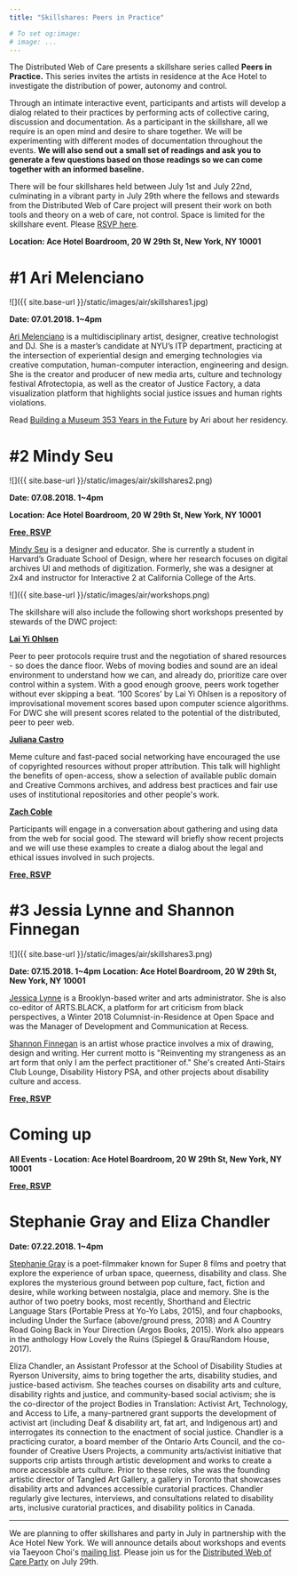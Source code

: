 ```yaml
---
title: "Skillshares: Peers in Practice"

# To set og:image:
# image: ...
---
```


The Distributed Web of Care presents a skillshare series called **Peers in Practice.** This series invites the artists in residence at the Ace Hotel to investigate the distribution of power, autonomy and control.

Through an intimate interactive event, participants and artists will develop a dialog related to their practices by performing acts of collective caring, discussion and documentation.
As a participant in the skillshare, all we require is an open mind and desire to share together. We will be experimenting with different modes of documentation throughout the events. **We will also send out a small set of readings and ask you to generate a few questions based on those readings so we can come together with an informed baseline.**

There will be four skillshares held between July 1st and July 22nd, culminating in a vibrant party in July 29th where the fellows and stewards from the Distributed Web of Care project will present their work on both tools and theory on a web of care, not control. Space is limited for the skillshare event. Please [RSVP here](https://airtable.com/shrnr16Oq6oalF1S1).

**Location: Ace Hotel Boardroom, 20 W 29th St, New York, NY 10001**

 

# #1 Ari Melenciano
 
![]({{ site.base-url }}/static/images/air/skillshares1.jpg)

**Date: 07.01.2018. 1~4pm**


[Ari Melenciano](http://www.ariciano.com/) is a multidisciplinary artist, designer, creative technologist and DJ. She is a master’s candidate at NYU’s ITP department, practicing at the intersection of experiential design and emerging technologies via creative computation, human-computer interaction, engineering and design. She is the creator and producer of new media arts, culture and technology festival Afrotectopia, as well as the creator of Justice Factory, a data visualization platform that highlights social justice issues and human rights violations.

Read [Building a Museum 353 Years in the Future](https://medium.com/@AriMelenciano_88366/el-museu-de-afrotopolis-building-a-museum-353-years-in-the-future-1cb9d9f668b8) by Ari about her residency. 

# #2 Mindy Seu
 
![]({{ site.base-url }}/static/images/air/skillshares2.png)

**Date: 07.08.2018. 1~4pm**

**Location: Ace Hotel Boardroom, 20 W 29th St, New York, NY 10001**

**[Free, RSVP](https://airtable.com/shrnr16Oq6oalF1S1)**


[Mindy Seu](http://mindyseu.com/) is a designer and educator. She is currently a student in Harvard’s Graduate School of Design, where her research focuses on digital archives UI and methods of digitization. Formerly, she was a designer at 2x4 and instructor for Interactive 2 at California College of the Arts.

![]({{ site.base-url }}/static/images/air/workshops.png)

The skillshare will also include the following short workshops presented by stewards of the DWC project:

[**Lai Yi Ohlsen**](http://www.laiyiohlsen.com/)

Peer to peer protocols require trust and the negotiation of shared resources - so does the dance floor. Webs of moving bodies and sound are an ideal environment to understand how we can, and already do, prioritize care over control within a system. With a good enough groove, peers work together without ever skipping a beat. ‘100 Scores’ by Lai Yi Ohlsen is a repository of improvisational movement scores based upon computer science algorithms. For DWC she will present scores related to the potential of the distributed, peer to peer web.

[**Juliana Castro**](http://julianacastro.co/)

Meme culture and fast-paced social networking have encouraged the use of copyrighted resources without proper attribution. This talk will highlight the benefits of open-access, show a selection of available public domain and Creative Commons archives, and address best practices and fair use uses of institutional repositories and other people's work. 

[**Zach Coble**](http://zachcoble.com/)

Participants will engage in a conversation about gathering and using data from the web for social good. The steward will briefly show recent projects and we will use these examples to create a dialog about the legal and ethical issues involved in such projects.



**[Free, RSVP](https://airtable.com/shrnr16Oq6oalF1S1)**

# #3 Jessia Lynne and Shannon Finnegan 

![]({{ site.base-url }}/static/images/air/skillshares3.png)

**Date: 07.15.2018. 1~4pm**
**Location: Ace Hotel Boardroom, 20 W 29th St, New York, NY 10001**

[Jessica Lynne](https://www.jessicalynne.co/) is a Brooklyn-based writer and arts administrator. She is also co-editor of ARTS.BLACK, a platform for art criticism from black perspectives, a Winter 2018 Columnist-in-Residence at Open Space and was the Manager of Development and Communication at Recess.


[Shannon Finnegan](http://shannonfinnegan.com/) is an artist whose practice involves a mix of drawing, design and writing. Her current motto is "Reinventing my strangeness as an art form that only I am the perfect practitioner of." She's created Anti-Stairs Club Lounge, Disability History PSA, and other projects about disability culture and access.

**[Free, RSVP](https://airtable.com/shrnr16Oq6oalF1S1)**

# Coming up

**All Events - Location: Ace Hotel Boardroom, 20 W 29th St, New York, NY 10001**

**[Free, RSVP](https://airtable.com/shrnr16Oq6oalF1S1)**

# Stephanie Gray and Eliza Chandler 

**Date: 07.22.2018. 1~4pm**

[Stephanie Gray](https://www.poetryfoundation.org/poets/stephanie-gray) is a poet-filmmaker known for Super 8 films and poetry that explore the experience of urban space, queerness, disability and class. She explores the mysterious ground between pop culture, fact, fiction and desire, while working between nostalgia, place and memory. She is the author of two poetry books, most recently, Shorthand and Electric Language Stars (Portable Press at Yo-Yo Labs, 2015), and four chapbooks, including Under the Surface (above/ground press, 2018) and A Country Road Going Back in Your Direction (Argos Books, 2015). Work also appears in the anthology How Lovely the Ruins (Spiegel & Grau/Random House, 2017).

Eliza Chandler, an Assistant Professor at the School of Disability Studies at Ryerson University, aims to bring together the arts, disability studies, and justice-based activism. She teaches courses on disability arts and culture, disability rights and justice, and community-based social activism; she is the co-director of the project Bodies in Translation: Activist Art, Technology, and Access to Life, a many-partnered grant supports the development of activist art (including Deaf & disability art, fat art, and Indigenous art) and interrogates its connection to the enactment of social justice. Chandler is a practicing curator, a board member of the Ontario Arts Council, and the co-founder of Creative Users Projects, a community arts/activist initiative that supports crip artists through artistic development and works to create a more accessible arts culture. Prior to these roles, she was the founding artistic director of Tangled Art Gallery, a gallery in Toronto that showcases disability arts and advances accessible curatorial practices. Chandler regularly give lectures, interviews, and consultations related to disability arts, inclusive curatorial practices, and disability politics in Canada.


***
We are planning to offer skillshares and party in July in partnership with the Ace Hotel New York. We will announce details about workshops and events via Taeyoon Choi's [mailing list](http://tinyletter.com/tchoi8). Please join us for the [Distributed Web of Care Party](https://dwc-tchoi8.hashbase.io/posts/party/) on July 29th.

